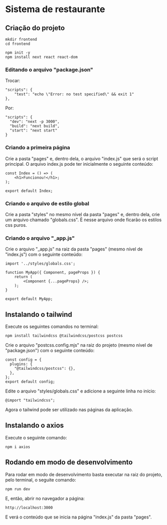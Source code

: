 
# Sistema de restaurante

## Criação do projeto

```
mkdir frontend
cd frontend

npm init -y
npm install next react react-dom
```

### Editando o arquivo "package.json"

Trocar:
```
"scripts": {
    "test": "echo \"Error: no test specified\" && exit 1"
},
```

Por:
```
"scripts": {
  "dev": "next -p 3000",
  "build": "next build",
  "start": "next start"
}
```

### Criando a primeira página

Crie a pasta "pages" e, dentro dela, o arquivo "index.js" que será o script principal.
O arquivo index.js pode ter inicialmente o seguinte conteúdo:

```
const Index = () => (
    <h1>Funcionou!</h1>;
);

export default Index;
```

### Criando o arquivo de estilo global

Crie a pasta "styles" no mesmo nível da pasta "pages" e, dentro dela, crie um arquivo chamado "globals.css". È nesse arquivo onde ficarão os estilos css puros.

### Criando o arquivo "_app.js"

Crie o arquivo "_app.js" na raiz da pasta "pages" (mesmo nível de "index.js") com o seguinte conteúdo:

```
import '../styles/globals.css';

function MyApp({ Component, pageProps }) {
    return (
        <Component {...pageProps} />;
    );
}

export default MyApp;
```

## Instalando o tailwind

Execute os seguintes comandos no terminal:

```
npm install tailwindcss @tailwindcss/postcss postcss
```

Crie o arquivo "postcss.config.mjs" na raiz do projeto (mesmo nível de "package.json") com o seguinte conteúdo:

```
const config = {
  plugins: {
    "@tailwindcss/postcss": {},
  },
};
export default config;
```

Edite o arquivo "styles/globals.css" e adicione a seguinte linha no início:

```
@import "tailwindcss";
```

Agora o tailwind pode ser utilizado nas páginas da aplicação.

## Instalando o axios

Execute o seguinte comando:

```
npm i axios
```

## Rodando em modo de desenvolvimento

Para rodar em modo de desenvolvimento basta executar na raiz do projeto, pelo terminal, o seguite comando:

```
npm run dev
```

E, então, abrir no navegador a página:

```
http://localhost:3000
```

E verá o conteúdo que se inicia na página "index.js" da pasta "pages".
